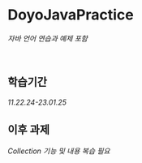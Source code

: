 # DoyoJavaPractice

*자바 언어 연습과 예제 포함*

<br>

## 학습기간
*11.22.24-23.01.25*

## 이후 과제 
*Collection 기능 및 내용 복습 필요*


